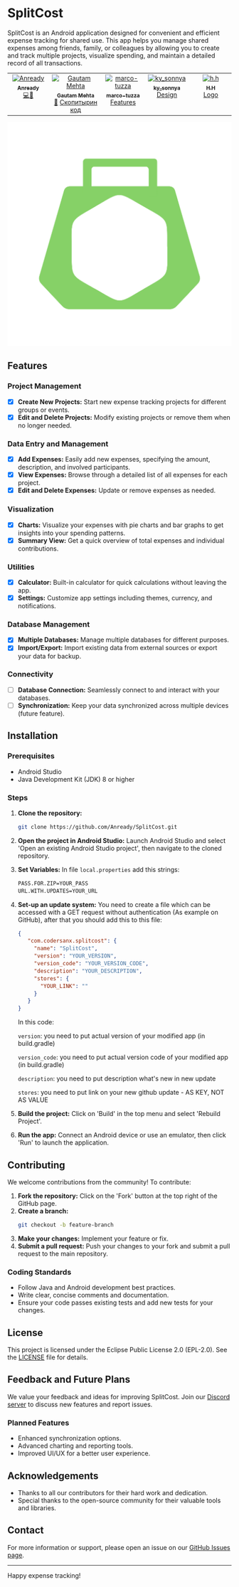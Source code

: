 # SplitCost

SplitCost is an Android application designed for convenient and efficient expense tracking for shared use. This app helps you manage shared expenses among friends, family, or colleagues by allowing you to create and track multiple projects, visualize spending, and maintain a detailed record of all transactions.

<table>
  <tbody>
    <tr>
      <td align="center" valign="top" width="14.28%"><a href="https://github.com/Anready"><img src="https://avatars.githubusercontent.com/u/104269567?v=4" width="100px;" alt="Anready"/><br /><sub><b>Anready</b></sub></a><br /><a href="#code" title="code">💻</a><a href="#owner" title="owner">👑</a></td>
      <td align="center" valign="top" width="14.28%"><a href="https://github.com/coderGtm"><img src="https://avatars.githubusercontent.com/u/66418526?v=4?s=100" width="100px;" alt="Gautam Mehta"/><br /><sub><b>Gautam Mehta</b></sub></a><br /> <a href="#review-coderGtm" title="Reviewed clean code">👀</a> <a href="#scopitiren-code" title="Скопитырен code">Скопитырин код</a></td>
      <td align="center" valign="top" width="14.28%"><a href="https://github.com/marco-tuzza"><img src="https://avatars.githubusercontent.com/u/62022949?v=4" width="100px;" alt="marco-tuzza"/><br /><sub><b>marco-tuzza</b></sub></a><br /><a href="#features" title="features">Features</a></td>
      <td align="center" valign="top" width="14.28%"><a href="https://www.instagram.com/ky_sonnya"><img src="https://instagram.fnic3-1.fna.fbcdn.net/v/t51.2885-19/435862575_1639616420176784_937014843031793923_n.jpg?stp=dst-jpg_s150x150&_nc_ht=instagram.fnic3-1.fna.fbcdn.net&_nc_cat=108&_nc_ohc=cd737EmdsqIQ7kNvgFLqKxf&edm=ADW0ovcBAAAA&ccb=7-5&oh=00_AYB_CwQSc6UGK8CsuGm7nMd2ZQdQu0AbAxH5YJVF8DszAw&oe=6689BBC8&_nc_sid=db7772" width="100px;" alt="ky_sonnya"/><br /><sub><b>ky_sonnya</b></sub></a><br /><a href="#design" title="design">Design</a></td>
      <td align="center" valign="top" width="14.28%"><a href=""><img src="https://cdn.discordapp.com/avatars/1018064591391047680/a0a68be8c0334c1dd05f5d9499cd0e28.webp?size=160" width="100px;" alt="h.h"/><br /><sub><b>H.H</b></sub></a><br /><a href="#logo" title="logo">Logo</a></td>
    </tr>
  </tbody>
</table>

<div style="justify-content: center">
   <img src="https://raw.githubusercontent.com/Anready/SplitCost/master/app/src/main/ic_launcher-playstore.png" />
</div>

## Features

### Project Management
- [x] **Create New Projects:** Start new expense tracking projects for different groups or events.
- [x] **Edit and Delete Projects:** Modify existing projects or remove them when no longer needed.

### Data Entry and Management
- [x] **Add Expenses:** Easily add new expenses, specifying the amount, description, and involved participants.
- [x] **View Expenses:** Browse through a detailed list of all expenses for each project.
- [x] **Edit and Delete Expenses:** Update or remove expenses as needed.

### Visualization
- [x] **Charts:** Visualize your expenses with pie charts and bar graphs to get insights into your spending patterns.
- [x] **Summary View:** Get a quick overview of total expenses and individual contributions.

### Utilities
- [x] **Calculator:** Built-in calculator for quick calculations without leaving the app.
- [x] **Settings:** Customize app settings including themes, currency, and notifications.

### Database Management
- [x] **Multiple Databases:** Manage multiple databases for different purposes.
- [x] **Import/Export:** Import existing data from external sources or export your data for backup.

### Connectivity
- [ ] **Database Connection:** Seamlessly connect to and interact with your databases.
- [ ] **Synchronization:** Keep your data synchronized across multiple devices (future feature).

## Installation

### Prerequisites
- Android Studio
- Java Development Kit (JDK) 8 or higher

### Steps
1. **Clone the repository:**
   ```bash
   git clone https://github.com/Anready/SplitCost.git
   ```
2. **Open the project in Android Studio:**
   Launch Android Studio and select 'Open an existing Android Studio project', then navigate to the cloned repository.
3. **Set Variables:**
   In file ```local.properties``` add this strings: 
   ```bash
   PASS.FOR.ZIP=YOUR_PASS
   URL.WITH.UPDATES=YOUR_URL
   ```
4. **Set-up an update system:**
   You need to create a file which can be accessed with a GET request without authentication (As example on GitHub), after that you should add this to this file:
   ```json
   {
      "com.codersanx.splitcost": {
        "name": "SplitCost",
        "version": "YOUR_VERSION",
        "version_code": "YOUR_VERSION_CODE",
        "description": "YOUR_DESCRIPTION",
        "stores": {
          "YOUR_LINK": ""
        }
      }
   }
   ```
   In this code:
   
   ```version```: you need to put actual version of your modified app (in build.gradle)
   
   ```version_code```: you need to put actual version code of your modified app (in build.gradle)
   
   ```description```: you need to put description what's new in new update
   
   ```stores```: you need to put link on your new github update - AS KEY, NOT AS VALUE
    
5. **Build the project:**
   Click on 'Build' in the top menu and select 'Rebuild Project'.
6. **Run the app:**
   Connect an Android device or use an emulator, then click 'Run' to launch the application.

## Contributing

We welcome contributions from the community! To contribute:
1. **Fork the repository:**
   Click on the 'Fork' button at the top right of the GitHub page.
2. **Create a branch:**
   ```bash
   git checkout -b feature-branch
   ```
3. **Make your changes:**
   Implement your feature or fix.
4. **Submit a pull request:**
   Push your changes to your fork and submit a pull request to the main repository.

### Coding Standards

- Follow Java and Android development best practices.
- Write clear, concise comments and documentation.
- Ensure your code passes existing tests and add new tests for your changes.

## License

This project is licensed under the Eclipse Public License 2.0 (EPL-2.0). See the [LICENSE](LICENSE) file for details.

## Feedback and Future Plans

We value your feedback and ideas for improving SplitCost. Join our [Discord server](https://discord.gg/8HrYtdQQqZ) to discuss new features and report issues.

### Planned Features
- Enhanced synchronization options.
- Advanced charting and reporting tools.
- Improved UI/UX for a better user experience.

## Acknowledgements

- Thanks to all our contributors for their hard work and dedication.
- Special thanks to the open-source community for their valuable tools and libraries.

## Contact

For more information or support, please open an issue on our [GitHub Issues page](https://github.com/Anready/SplitCost/issues).

---

Happy expense tracking!

